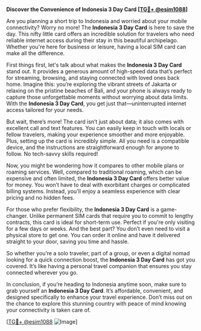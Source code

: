**Discover the Convenience of Indonesia 3 Day Card [[TG💪+ @esim1088](https://t.me/s/esim1088)]**

Are you planning a short trip to Indonesia and worried about your mobile connectivity? Worry no more! The **Indonesia 3 Day Card** is here to save the day. This nifty little card offers an incredible solution for travelers who need reliable internet access during their stay in this beautiful archipelago. Whether you're here for business or leisure, having a local SIM card can make all the difference.

First things first, let's talk about what makes the **Indonesia 3 Day Card** stand out. It provides a generous amount of high-speed data that’s perfect for streaming, browsing, and staying connected with loved ones back home. Imagine this: you’re exploring the vibrant streets of Jakarta or relaxing on the pristine beaches of Bali, and your phone is always ready to capture those unforgettable moments without worrying about data limits. With the **Indonesia 3 Day Card**, you get just that—uninterrupted internet access tailored for your needs.

But wait, there’s more! The card isn’t just about data; it also comes with excellent call and text features. You can easily keep in touch with locals or fellow travelers, making your experience smoother and more enjoyable. Plus, setting up the card is incredibly simple. All you need is a compatible device, and the instructions are straightforward enough for anyone to follow. No tech-savvy skills required!

Now, you might be wondering how it compares to other mobile plans or roaming services. Well, compared to traditional roaming, which can be expensive and often limited, the **Indonesia 3 Day Card** offers better value for money. You won’t have to deal with exorbitant charges or complicated billing systems. Instead, you’ll enjoy a seamless experience with clear pricing and no hidden fees.

For those who prefer flexibility, the **Indonesia 3 Day Card** is a game-changer. Unlike permanent SIM cards that require you to commit to lengthy contracts, this card is ideal for short-term use. Perfect if you're only visiting for a few days or weeks. And the best part? You don’t even need to visit a physical store to get one. You can order it online and have it delivered straight to your door, saving you time and hassle.

So whether you’re a solo traveler, part of a group, or even a digital nomad looking for a quick connection boost, the **Indonesia 3 Day Card** has got you covered. It’s like having a personal travel companion that ensures you stay connected wherever you go.

In conclusion, if you’re heading to Indonesia anytime soon, make sure to grab yourself an **Indonesia 3 Day Card**. It’s affordable, convenient, and designed specifically to enhance your travel experience. Don’t miss out on the chance to explore this stunning country with peace of mind knowing your connectivity is taken care of.

[[TG💪+ @esim1088](https://t.me/s/esim1088) ![Image](https://i.postimg.cc/Y0z9fWf4/image.png)]